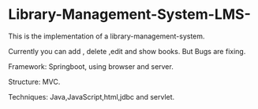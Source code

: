 # Library-Management-System-LMS-
This is the implementation of a library-management-system. 

Currently you can add , delete ,edit and show books. But Bugs are fixing.

Framework: Springboot, using browser and server.

Structure: MVC.

Techniques: Java,JavaScript,html,jdbc and servlet.

